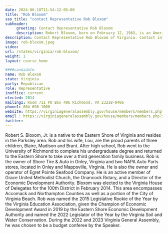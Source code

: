 ```yaml
---
date: 2024-06-18T11:54:12-05:00
title: "Rob Bloxom"
seo_title: "contact Representative Rob Bloxom"
subheader:
     greeting: Contact Representative Rob Bloxom
     description: Robert Bloxom, born on February 12, 1963, is an American politician affiliated with the Republican Party. He has been serving as a member of the Virginia House of Delegates, representing District 100, since 2014.
description: Contact Representative Rob Bloxom of Virginia. Contact information for Rob Bloxom includes email address, phone number, and mailing address.
image: rob-bloxom.jpeg
video:
url: /states/virginia/rob-bloxom/
weight: 1
layout: course_home

####candidate
name: Rob Bloxom
state: Virginia
party: Republican
role: Representative
inoffice: current
elected: 2014
mailing1: Room 711 PO Box 406 Richmond, VA 23218-0406
phone1: 804-698-1000
website: https://virginiageneralassembly.gov/house/members/members.php?id=H0267/
email : https://virginiageneralassembly.gov/house/members/members.php?id=H0267/
twitter: 
---
```

Robert S. Bloxom, Jr. is a native to the Eastern Shore of Virginia and resides in the Parksley area. Rob and his wife, Lou, are the proud parents of three children, Blaire, Madison and Brant. After high school, Rob went to the University of Richmond to complete his undergraduate degree and returned to the Eastern Shore to take over a third generation family business. Rob is the owner of Shore Tire & Auto in Onley, Virginia and two NAPA Auto Parts stores, located in Onley and Mappsville, Virginia. He is also the owner and operator of Egret Pointe Seafood Company. He is an active member of Grace United Methodist Church, the Onancock Rotary, and a Director of the Economic Development Authority. Bloxom was elected to the Virginia House of Delegates for the 100th District in February 2014. This area encompasses Accomack and Northampton Counties as well as a portion of the City of Virginia Beach. Rob was named the 2015 Legislative Rookie of the Year by the Virginia Education Association, given the Champion of Economic Development Award in 2019 by the Eastern Shore Economic Development Authority and named the 2022 Legislator of the Year by the Virginia Soil and Water Conservation. During the 2022 and 2023 Virginia General Assembly, he was chosen to be a budget conferee by the Speaker.
